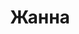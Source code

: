 --- 
title: "Жанна" 
site: "http://anjanna.ru/" 
town: "Алушта" 
tel: ["+38 (06560) 2-30-66, + 7 (978) 740-54-36, +38 (067) 925-10-60, +38 (050) 861-80-37"] 
address: "Крым, Алушта ул. Партизанская, 1, офис 1" 
mail: "janna_crim@mail.ru" 
--- 